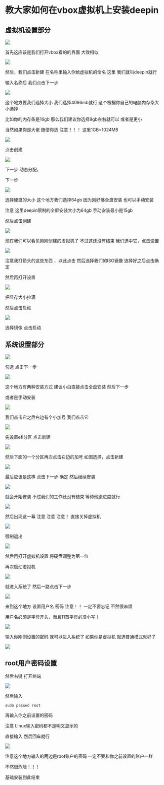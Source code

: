 # 教大家如何在vbox虚拟机上安装deepin 

## 虚拟机设置部分

![](https://gitee.com/xiongshijie/xiongshijie2/raw/master/img/20210121220039.png)

首先这应该是我们打开vbox看的的界面 大致相似

![](https://gitee.com/xiongshijie/xiongshijie2/raw/master/img/20210121220333.png)

然后，我们点击新建 在名称里输入你给虚拟机的命名 这里 我们就叫deepin就行

输入名称后 我们点击下一步 

![](https://gitee.com/xiongshijie/xiongshijie2/raw/master/img/20210121220523.png)

这个地方要我们选择大小 我们选择4096mb就行 这个根据你自己的电脑内存条大小选择

比如你的内存条是16gb 那么我们建议你选择8gb左右就可以 或者是更小 

当然如果你是大佬 随便你选 注意！！！ 这里1GB=1024MB 

![](https://gitee.com/xiongshijie/xiongshijie2/raw/master/img/20210121220824.png)

点击创建

![](https://gitee.com/xiongshijie/xiongshijie2/raw/master/img/20210121220856.png)

下一步 动态分配，

 下一步

![](https://gitee.com/xiongshijie/xiongshijie2/raw/master/img/20210121220936.png)

选择硬盘的大小 这个地方我们选择64gb 因为刚好够全盘安装 也可以手动安装

注意 这里deepin限制的全屏安装大小为64gb 手动安装最小是15gb  

然后点击创建

![](https://gitee.com/xiongshijie/xiongshijie2/raw/master/img/20210121221132.png)

现在我们可以看见刚刚创建的虚拟机了 不过这还没有结束 我们选中它，点击设置 

![](https://gitee.com/xiongshijie/xiongshijie2/raw/master/img/20210121221339.png)

注意我打箭头的这些东西 ，以此点击 然后选择我们的ISO镜像 选择好之后点击确定

然后再打开设置 

![](https://gitee.com/xiongshijie/xiongshijie2/raw/master/img/20210121221545.png)

把显存大小拉满

然后点击启动 

![](https://gitee.com/xiongshijie/xiongshijie2/raw/master/img/20210121221639.png)

选择镜像 点击启动 

## 系统设置部分

![](https://gitee.com/xiongshijie/xiongshijie2/raw/master/img/20210121221741.png)

勾选 点击下一步

![](https://gitee.com/xiongshijie/xiongshijie2/raw/master/img/20210121221814.png)

这个地方有两种安装方式 建议小白直接点击全盘安装 然后下一步

或者是手动安装

![](https://gitee.com/xiongshijie/xiongshijie2/raw/master/img/20210121221913.png)

我们点击它之后右边有个小加号 我们点击它

![](https://gitee.com/xiongshijie/xiongshijie2/raw/master/img/20210121221953.png) 

先设置efi分区 点击新建

![](https://gitee.com/xiongshijie/xiongshijie2/raw/master/img/20210121222048.png)

然后下面的一个分区再次点击右边的加号 如图选择，点击新建



![](https://gitee.com/xiongshijie/xiongshijie2/raw/master/img/20210121222128.png)

最后应该是这样 点击下一步 确定 然后继续安装

![](https://gitee.com/xiongshijie/xiongshijie2/raw/master/img/20210121222219.png)

就会开始安装 不过我们的工作还没有结束 等待他跑进度就行

![](https://gitee.com/xiongshijie/xiongshijie2/raw/master/img/20210121222453.png)

然后出现这一幕 注意 注意 注意！ 直接关掉虚拟机

![](https://gitee.com/xiongshijie/xiongshijie2/raw/master/img/20210121222536.png)

强制退出

![](https://gitee.com/xiongshijie/xiongshijie2/raw/master/img/20210121222615.png)

然后再打开虚拟机设置 将硬盘调整为第一位

再次启动虚拟机

![](https://gitee.com/xiongshijie/xiongshijie2/raw/master/img/20210121222700.png)





就进入系统了 然后一路点击下一步

![](https://gitee.com/xiongshijie/xiongshijie2/raw/master/img/20210121222740.png)

来到这个地方 设置用户名 密码 注意！！ 一定不要忘记 不然很麻烦

用户名必须是字母开头，而且11首字母必须小写！

![](https://gitee.com/xiongshijie/xiongshijie2/raw/master/img/20210121222950.png)

输入你刚刚设置的密码  就可以进入系统了 如果你是虚拟机 就选普通模式就好了

![](https://gitee.com/xiongshijie/xiongshijie2/raw/master/img/20210121223057.png)

## root用户密码设置

然后右键 打开终端 

![](https://gitee.com/xiongshijie/xiongshijie2/raw/master/img/20210121223153.png)

然后输入

```
sudo passwd root 
```

再输入你之前设置的密码

注意 Linux输入密码都不是明文显示的

直接输入 然后回车就行

![](https://gitee.com/xiongshijie/xiongshijie2/raw/master/img/20210121223327.png)

注意这个地方输入的两边是root账户的密码 一定不要和你之前设置的账户一样

不然很危险！！！

基础安装到此结束








